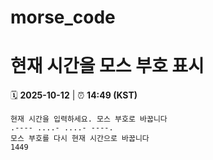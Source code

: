 # morse_code
# 현재 시간을 모스 부호 표시
<!-- MORSE_TIME_START -->
🗓️ **2025-10-12** | ⏰ **14:49 (KST)**

```
현재 시간을 입력하세요. 모스 부호로 바꿉니다
.---- ....- ....- ----.
모스 부호를 다시 현재 시간으로 바꿉니다
1449
```
<!-- MORSE_TIME_END -->
